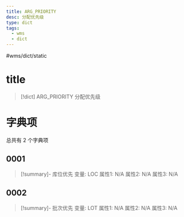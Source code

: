 ```yaml
---
title: ARG_PRIORITY
desc: 分配优先级
type: dict
tags:
  - wms
  - dict
---
```

#wms/dict/static

# title
>[!dict] ARG_PRIORITY
> 分配优先级

# 字典项
总共有 2 个字典项
## 0001
>[!summary]- 库位优先
>变量: LOC
>属性1: N/A
>属性2: N/A
>属性3: N/A

## 0002
>[!summary]- 批次优先
>变量: LOT
>属性1: N/A
>属性2: N/A
>属性3: N/A
